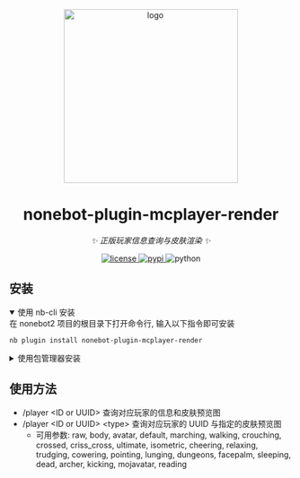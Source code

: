 <div align="center">
    <a href="https://v2.nonebot.dev/store">
    <img src="https://raw.githubusercontent.com/fllesser/nonebot-plugin-template/refs/heads/resource/.docs/NoneBotPlugin.svg" width="310" alt="logo"></a>

# nonebot-plugin-mcplayer-render

_✨ 正版玩家信息查询与皮肤渲染 ✨_


<a href="./LICENSE">
    <img src="https://img.shields.io/github/license/GLDYM/nonebot-plugin-mcplayer-render.svg" alt="license">
</a>
<a href="https://pypi.python.org/pypi/nonebot-plugin-mcplayer-render">
    <img src="https://img.shields.io/pypi/v/nonebot-plugin-mcplayer-render.svg" alt="pypi">
</a>
<img src="https://img.shields.io/badge/python-3.10+-blue.svg" alt="python">

</div>

## 安装

<details open>
<summary>使用 nb-cli 安装</summary>
在 nonebot2 项目的根目录下打开命令行, 输入以下指令即可安装

    nb plugin install nonebot-plugin-mcplayer-render

</details>

<details>
<summary>使用包管理器安装</summary>
在 nonebot2 项目的插件目录下, 打开命令行, 根据你使用的包管理器, 输入相应的安装命令

<details>
<summary>pip</summary>

    pip install nonebot-plugin-mcplayer-render
</details>
<details>
<summary>pdm</summary>

    pdm add nonebot-plugin-mcplayer-render
</details>
<details>
<summary>poetry</summary>

    poetry add nonebot-plugin-mcplayer-render
</details>
<details>
<summary>conda</summary>

    conda install nonebot-plugin-mcplayer-render
</details>

打开 nonebot2 项目根目录下的 `pyproject.toml` 文件, 在 `[tool.nonebot]` 部分追加写入

    plugins = ["nonebot_plugin_mcplayer_render"]

</details>

## 使用方法
- /player \<ID or UUID\> 查询对应玩家的信息和皮肤预览图
- /player \<ID or UUID\> \<type\> 查询对应玩家的 UUID 与指定的皮肤预览图
  - 可用参数: raw, body, avatar, default, marching, walking, crouching, crossed, criss_cross, ultimate, isometric, cheering, relaxing, trudging, cowering, pointing, lunging, dungeons, facepalm, sleeping, dead, archer, kicking, mojavatar, reading
